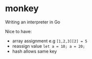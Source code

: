 # monkey

Writing an interpreter in Go

Nice to have:

- array assignment e.g `[1,2,3][2] = 5`
- reassign value `let a = 10; a = 20;`
- hash allows same key

